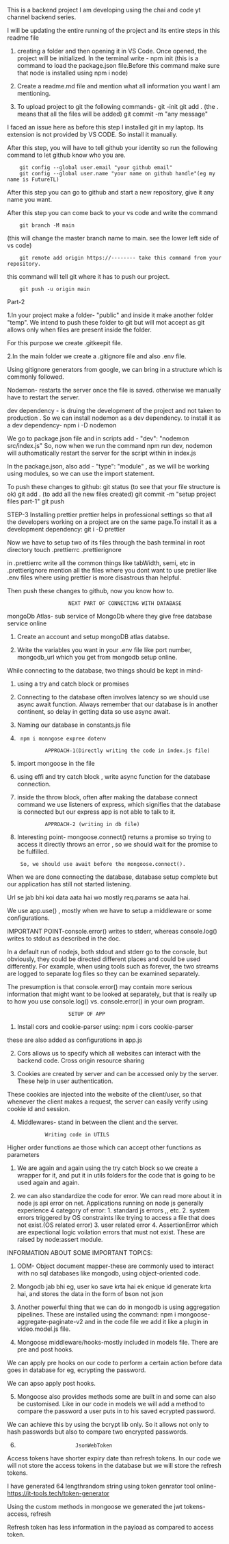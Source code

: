 This is a backend project I am developing using the chai and code yt channel backend series.

I will be updating the entire running of the project and its entire steps in this readme file

1. creating a folder and then opening it in VS Code. Once opened, the project will be initialized. In the terminal write -
        npm init (this is a command to load the package.json file.Before this command make sure that node is installed using npm i node)

2. Create a readme.md file and mention what all information you want I am mentioning.

3. To upload project to git the following commands-
        git -init
        git add .   (the . means that all the files will be added)
        git commit -m "any message"  

I faced an issue here as before this step I installed git in my laptop. Its extension is not provided by VS CODE. So install it manually.

After this step, you will have to tell github your identity so run the following command to let github know who you are.

        git config --global user.email "your github email"
        git config --global user.name "your name on github handle"(eg my name is FutureTL)

After this step you can go to github and start a new repository, give it any name you want.

After this step you can come back to your vs code and write the command

        git branch -M main   
(this will change the master branch name to main. see the lower left side of vs code)

        git remote add origin https://-------- take this command from your repository.
this command will tell git where it has to push our project.

        git push -u origin main

Part-2

1.In your project make a folder- "public" and inside it make another folder "temp". We intend to push these folder to git but will mot accept as git allows only when files are present inside the folder.

For this purpose we create .gitkeepit file. 

2.In the main folder we create a .gitignore file and also .env file.

Using gitignore generators from google, we can bring in a structure which is commonly followed.


Nodemon- restarts the server once the file is saved. otherwise we manually have to restart the server.

dev dependency - is druing the development of the project and not taken to production . So we can install nodemon as a dev dependency.  to install it as a dev dependency-
        npm i -D nodemon

We go to package.json file and in scripts add -
        "dev": "nodemon src/index.js"
So, now when we run the command npm run dev, nodemon will authomatically restart the server for the script within in index.js

In the package.json, also add - "type": "module" , as we will be working using modules, so we can use the import statement.

To push these changes to github:
        git status (to see that your file structure is ok)
        git add .   (to add all the new files created)
        git commit -m "setup project files part-1"
        git push

STEP-3 Installing prettier
prettier helps in professional settings so that all the developers working on a project are on the same page.To install it as a development dependency:
        git i -D prettier

Now we have to setup two of its files through the bash terminal in root directory
        touch .prettierrc .prettierignore

in .prettierrc write all the common things like tabWidth, semi, etc
in .prettierignore mention all the files where you dont want to use pretiier like .env files where using prettier is more disastrous than helpful.

Then push these changes to github, now you know how to.



                        NEXT PART OF CONNECTING WITH DATABASE

mongoDb Atlas- sub service of MongoDb where they give free database service online

1. Create an account and setup mongoDB atlas databse.

2. Write the variables you want in your .env file like port number, mongodb_url which you get from mongodb setup online.

While connecting to the database, two things should be kept in mind-

1. using a try and catch block or promises 
2. Connecting to the database often involves latency so we should use async await function. Always remember that our database is in another continent, so delay in getting data so use async await.


3. Naming our database in constants.js file

4.      npm i monngose expree dotenv

                APPROACH-1(Directly writing the code in index.js file)

1. import mongoose in the file
2. using effi and try catch block , write async function for the database connection.

3. inside the throw block, often after making the database connect command we use listeners of express, which signifies that the database is connected but our express app is not able to talk to it. 


                APPROACH-2 (writing in db file)
1. Interesting point- mongoose.connect() returns a promise so trying to access it directly throws an error , so we should wait for the promise to be fulfilled.

        So, we should use await before the mongoose.connect().



When we are done connecting the database, database setup complete but our application has still not started listening.

Url se jab bhi koi data aata hai wo mostly req.params se aata hai.

We use app.use() , mostly when we have to setup a middleware or some configurations.


IMPORTANT POINT-console.error() writes to stderr, whereas console.log() writes to stdout as described in the doc.

In a default run of nodejs, both stdout and stderr go to the console, but obviously, they could be directed different places and could be used differently. For example, when using tools such as forever, the two streams are logged to separate log files so they can be examined separately.

The presumption is that console.error() may contain more serious information that might want to be looked at separately, but that is really up to how you use console.log() vs. console.error() in your own program.

                        SETUP OF APP
1. Install cors and cookie-parser using:
        npm i cors cookie-parser

these are also added as configurations in app.js

2. Cors allows us to specify which all websites can interact with the backend code. Cross origin resource sharing

3. Cookies are created by server and can be accessed only by the server. These help in user authentication. 

These cookies are injected into the website of the client/user, so that whenever the client makes a request, the server can easily verify using cookie id and session.

4. Middlewares- stand in between the client and the server. 


                Writing code in UTILS
Higher order functions ae those which can accept other functions as parameters

1. We are again and again using the try catch block so we create a wrapper for it, and put it in utils folders for the code that is going to be used again and again.


2. we can also standardize the code for error.
        We can read more about it in node js api error on net.
        Applications running on node js generally experience 4 category of error:
        1. standard js errors <evalError>,<SyntaxError>,<TypeError> etc.
        2. system errors triggered by OS constraints like trying to access a file that does not exist.(OS related error)
        3. user related error
        4. AssertionError which are expectional logic voilation errors that must not exist. These are raised by node:assert module.


INFORMATION ABOUT SOME IMPORTANT TOPICS:

1. ODM- Object document mapper-these are commonly used to interact with no sql databases like mongodb, using object-oriented code.

2. Mongodb jab bhi eg, user ko save krta hai ek enique id generate krta hai, and stores the data in the form of 
   bson not json

3. Another powerful thing that we can do in mongodb is using aggregation pipelines. These are installed using the command:
                npm i mongoose-aggregate-paginate-v2
and in the code file we add it like a plugin in video.model.js file.


4. Mongoose middleware/hooks-mostly included in models file. There are pre and post hooks.

We can apply pre hooks on our code to perform a certain action before data goes in database for eg, ecrypting the password.

We can apso apply post hooks.

5. Mongoose also provides methods some are built in and some can also be customised. Like in our code in models we will add a method to compare the password a user puts in to his saved ecrypted password. 

We can achieve this by using the bcrypt lib only. So it allows not only to hash passwords but also to compare two encrypted passwords.

6.                        JsonWebToken

Access tokens have shorter expiry date than refresh tokens.
In our code we will not store the access tokens in the database but we will store the refresh tokens.

I have generated 64 lengthrandom string using token genrator tool online-
         https://it-tools.tech/token-generator 

Using the custom methods in mongoose we generated the jwt tokens- access, refresh

Refresh token has less information in the payload as compared to access token.






